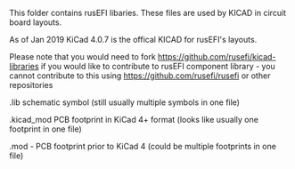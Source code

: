 This folder contains rusEFI libaries. These files are used by KICAD in circuit board layouts. 

As of Jan 2019 KiCad 4.0.7 is the offical KICAD for rusEFI's layouts. 

Please note that you would need to fork https://github.com/rusefi/kicad-libraries if
you would like to contribute to rusEFI component library - you cannot contribute to
this using https://github.com/rusefi/rusefi or other repositories


.lib schematic symbol (still usually multiple symbols in one file)

.kicad_mod PCB footprint in KiCad 4+ format (looks like usually one footprint in one file)

.mod - PCB footprint prior to KiCad 4 (could be multiple footprints in one file)